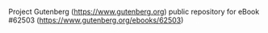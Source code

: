 Project Gutenberg (https://www.gutenberg.org) public repository for eBook #62503 (https://www.gutenberg.org/ebooks/62503)
